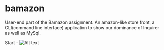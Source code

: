 # bamazon

User-end part of the Bamazon assignment. An amazon-like store front, a CLI(command line interface) application to show our dominance of Inquirer as well as MySql.

Start - ![Alt text](/1.jpg?raw=true "Title")